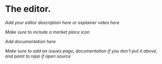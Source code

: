 # The <Replace me> editor.

*Add your editor description here or explainer video here*

*Make sure to include a market place icon* 

*Add documentation here*

*Make sure to add an issues page, documentation if you don't put it above, and point to repo if open source*
